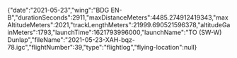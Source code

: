 {"date":"2021-05-23","wing":"BDG EN-B","durationSeconds":2911,"maxDistanceMeters":4485.274912419343,"maxAltitudeMeters":2021,"trackLengthMeters":21999.690521596378,"altitudeGainMeters":1793,"launchTime":1621793996000,"launchName":"TO (SW-W) Dunlap","fileName":"2021-05-23-XAH-bqz-78.igc","flightNumber":39,"type":"flightlog","flying-location":null}
